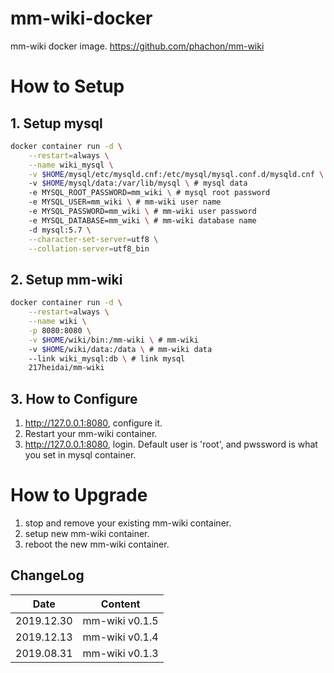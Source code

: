 # mm-wiki-docker
mm-wiki docker image. <https://github.com/phachon/mm-wiki>

# How to Setup
## 1. Setup mysql
```bash
docker container run -d \
    --restart=always \
    --name wiki_mysql \
    -v $HOME/mysql/etc/mysqld.cnf:/etc/mysql/mysql.conf.d/mysqld.cnf \ # mysql config file
    -v $HOME/mysql/data:/var/lib/mysql \ # mysql data
    -e MYSQL_ROOT_PASSWORD=mm_wiki \ # mysql root password
    -e MYSQL_USER=mm_wiki \ # mm-wiki user name
    -e MYSQL_PASSWORD=mm_wiki \ # mm-wiki user password
    -e MYSQL_DATABASE=mm_wiki \ # mm-wiki database name
    -d mysql:5.7 \
    --character-set-server=utf8 \
    --collation-server=utf8_bin
```

## 2. Setup mm-wiki
```bash
docker container run -d \
    --restart=always \
    --name wiki \
    -p 8080:8080 \
    -v $HOME/wiki/bin:/mm-wiki \ # mm-wiki
    -v $HOME/wiki/data:/data \ # mm-wiki data
    --link wiki_mysql:db \ # link mysql
    217heidai/mm-wiki
```

## 3. How to Configure
1. <http://127.0.0.1:8080>, configure it.
2. Restart your mm-wiki container.
3. <http://127.0.0.1:8080>, login. Default user is 'root', and pwssword is what you set in mysql container.

# How to Upgrade
1. stop and remove your existing mm-wiki container.
2. setup new mm-wiki container.
3. reboot the new mm-wiki container.

## ChangeLog
| Date      | Content                                                              |
|-----------|----------------------------------------------------------------------|
| 2019.12.30 | mm-wiki v0.1.5 |
| 2019.12.13 | mm-wiki v0.1.4 |
| 2019.08.31 | mm-wiki v0.1.3 |
